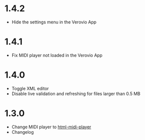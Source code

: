 # 1.4.2
* Hide the settings menu in the Verovio App

# 1.4.1
* Fix MIDI player not loaded in the Verovio App

# 1.4.0
* Toggle XML editor
* Disable live validation and refreshing for files larger than 0.5 MB

# 1.3.0
* Change MIDI player to [html-midi-player](https://cifkao.github.io/html-midi-player/)
* Changelog
